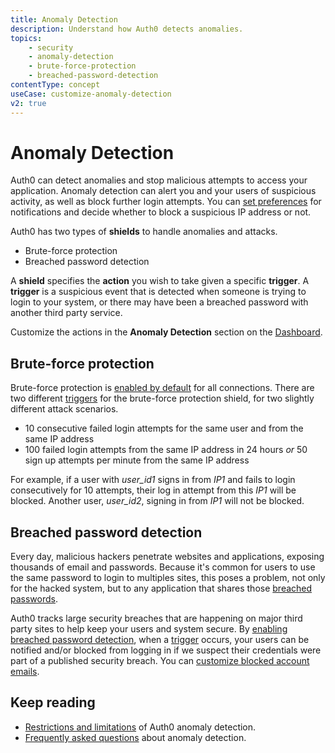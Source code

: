 ```yaml
---
title: Anomaly Detection
description: Understand how Auth0 detects anomalies.
topics:
    - security
    - anomaly-detection
    - brute-force-protection
    - breached-password-detection
contentType: concept
useCase: customize-anomaly-detection
v2: true
---
```

# Anomaly Detection

Auth0 can detect anomalies and stop malicious attempts to access your application. Anomaly detection can alert you and your users of suspicious activity, as well as block further login attempts. You can [set preferences](/anomaly-detection/guides/set-anomaly-detection-preferences) for notifications and decide whether to block a suspicious IP address or not. 

Auth0 has two types of **shields** to handle anomalies and attacks.  

* Brute-force protection
* Breached password detection

A **shield** specifies the **action** you wish to take given a specific **trigger**. A **trigger** is a suspicious event that is detected when someone is trying to login to your system, or there may have been a breached password with another third party service.

Customize the actions in the **Anomaly Detection** section on the [Dashboard](${manage_url}/#/anomaly).

## Brute-force protection

Brute-force protection is [enabled by default](/anomaly-detection/guides/enable-disable-brute-force-protection) for all connections. There are two different [triggers](/anomaly-detection/references/breached-password-detection-triggers-actions) for the brute-force protection shield, for two slightly different attack scenarios.

* 10 consecutive failed login attempts for the same user and from the same IP address
* 100 failed login attempts from the same IP address in 24 hours *or* 50 sign up attempts per minute from the same IP address

For example, if a user with *user_id1* signs in from *IP1* and fails to login consecutively for 10 attempts, their log in attempt from this *IP1* will be blocked. Another user, *user_id2*, signing in from *IP1* will not be blocked. 

## Breached password detection

Every day, malicious hackers penetrate websites and applications, exposing thousands of email and passwords. Because it's common for users to use the same password to login to multiples sites, this poses a problem, not only for the hacked system, but to any application that shares those [breached passwords](/anomaly-detection/concepts/breached-passwords).

Auth0 tracks large security breaches that are happening on major third party sites to help keep your users and system secure. By [enabling breached password detection](/anomaly-detection/guides/set-anomaly-detection-preferences), when a [trigger](/anomaly-detection/references/breached-password-detection-triggers-actions) occurs, your users can be notified and/or blocked from logging in if we suspect their credentials were part of a published security breach. You can [customize blocked account emails](/anomaly-detection/guides/customize-blocked-account-emails).

## Keep reading
* [Restrictions and limitations](/anomaly-detection/references/anomaly-detection-restrictions-limitations) of Auth0 anomaly detection.
* [Frequently asked questions](/anomaly-detection/references/anomaly-detection-faqs) about anomaly detection.
